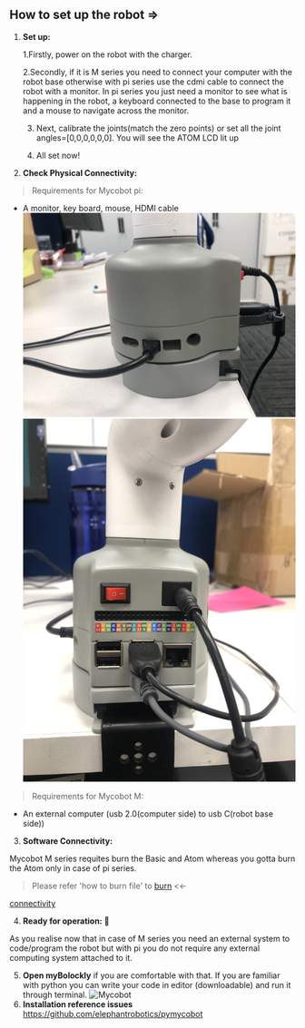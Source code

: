 ## How to set up the robot =>

1. **Set up:**

    1.Firstly, power on the robot with the charger.

    2.Secondly, if it is M series you need to connect your computer with the robot base otherwise with pi series use the cdmi cable to connect the robot with a monitor. In pi series you just need a monitor to see what is happening in the robot, a keyboard connected to the base to program it and a mouse to navigate across the monitor.
    
    3. Next, calibrate the joints(match the zero points) or set all the joint angles=[0,0,0,0,0,0]. You will see the ATOM LCD lit up
  
    4. All set now! 

2. **Check Physical Connectivity:**

  > Requirements for Mycobot pi:
  > 
  - A monitor, key board, mouse, HDMI cable
    ![monitor](https://github.com/ayan-kundu/Mycobot-280-pi/blob/main/Demonstrations/IMG-1359.jpg)
    ![keyboard,mouse](https://github.com/ayan-kundu/Mycobot-280-pi/blob/main/Demonstrations/IMG-1360.jpg)
  >Requirements for Mycobot M:
  >
  - An external computer (usb 2.0(computer side) to usb C(robot base side))

3. **Software Connectivity:**

Mycobot M series requites burn the Basic and Atom whereas you gotta burn the Atom only in case of pi series.

> Please refer 'how to burn file' to [burn](https://github.com/ayan-kundu/Mycobot-280-pi/blob/main/Setup_Mycobot/How%20to%20burn%20Firmware%20for%20myCobot%20280%20and%20myCobot320.docx) <<-

[connectivity](https://github.com/ayan-kundu/Mycobot-280-pi/tree/main/MyBlockly#readme)

4. **Ready for operation: :tada:**

As you realise now that in case of M series you need an external system to code/program the robot but with pi you do not require any external computing system attached to it. 

5. **Open myBolockly** if you are comfortable with that. If you are familiar with python you can write your code in editor (downloadable) and run it through terminal.
    ![Mycobot]()
6. **Installation reference issues**
https://github.com/elephantrobotics/pymycobot
